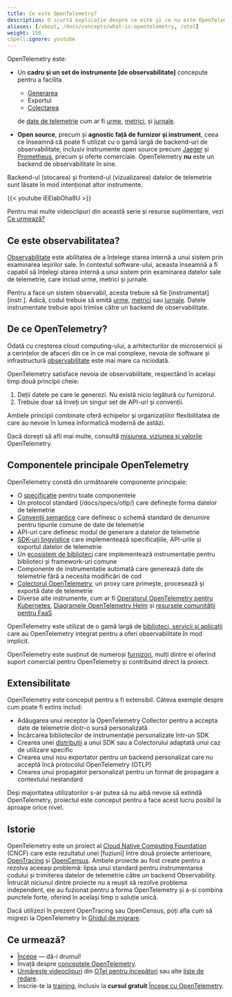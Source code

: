 ```yaml
---
title: Ce este OpenTelemetry?
description: O scurtă explicație despre ce este și ce nu este OpenTelemetry.
aliases: [/about, /docs/concepts/what-is-opentelemetry, /otel]
weight: 150
cSpell:ignore: youtube
---
```


OpenTelemetry este:

- Un **cadru și un set de instrumente [de observabilitate]** concepute pentru a facilita
  - [Generarea][instr]
  - Exportul
  - [Colectarea](../concepts/components/#collector)

  de [date de telemetrie][] cum ar fi [urme], [metrici], și [jurnale].

- **Open source**, precum și **agnostic față de furnizor și instrument**, ceea ce înseamnă că poate fi
  utilizat cu o gamă largă de backend-uri de observabilitate, inclusiv instrumente open source
  precum [Jaeger] și [Prometheus], ​​precum și oferte comerciale.
  OpenTelemetry **nu** este un backend de observabilitate în sine.

Backend-ul (stocarea) și frontend-ul (vizualizarea) datelor de telemetrie sunt lăsate în mod intenționat altor instrumente.

<div class="td-max-width-on-larger-screens">
{{< youtube iEEIabOha8U >}}
</div>

Pentru mai multe videoclipuri din această serie și resurse suplimentare, vezi
[Ce urmează?](#what-next)

## Ce este observabilitatea?

[Observabilitate] este abilitatea de a înțelege starea internă a unui sistem prin
examinarea ieșirilor sale. În contextul software-ului, aceasta înseamnă a fi capabil
să înțelegi starea internă a unui sistem prin examinarea datelor sale de telemetrie, care
includ urme, metrici și jurnale.

Pentru a face un sistem observabil, acesta trebuie să fie [instrumentat][instr.]. Adică, codul
trebuie să emită [urme], [metrici] sau [jurnale]. Datele instrumentate trebuie apoi
trimise către un backend de observabilitate.

## De ce OpenTelemetry?

Odată cu creșterea cloud computing-ului, a arhitecturilor de microservicii și a cerințelor de afaceri
din ce în ce mai complexe, nevoia de software și infrastructură [observabilitate] este mai mare ca niciodată.

OpenTelemetry satisface nevoia de observabilitate, respectând în același timp două principii cheie:

1. Deții datele pe care le generezi. Nu există nicio legătură cu furnizorul.
2. Trebuie doar să înveți un singur set de API-uri și convenții.

Ambele principii combinate oferă echipelor și organizațiilor flexibilitatea de care au nevoie în
lumea informatică modernă de astăzi.

Dacă dorești să afli mai multe, consultă [misiunea, viziunea și valorile](/community/mission/) OpenTelemetry.

## Componentele principale OpenTelemetry

OpenTelemetry constă din următoarele componente principale:

- O [specificație](/docs/specs/otel) pentru toate componentele
- Un protocol standard (/docs/specs/otlp/) care definește forma datelor de telemetrie
- [Convenții semantice](/docs/specs/semconv/) care definesc o schemă standard de denumire
  pentru tipurile comune de date de telemetrie
- API-uri care definesc modul de generare a datelor de telemetrie
- [SDK-uri lingvistice](../languages) care implementează specificațiile, API-urile și exportul datelor de telemetrie
- Un [ecosistem de biblioteci](/ecosistem/registry) care implementează instrumentație pentru
  biblioteci și framework-uri comune
- Componente de instrumentație automată care generează date de telemetrie fără a necesita modificări de cod
- [Colectorul OpenTelemetry](../collector), un proxy care primește, procesează și exportă date de telemetrie
- Diverse alte instrumente, cum ar fi
  [Operatorul OpenTelemetry pentru Kubernetes](../platforms/kubernetes/operator/),
  [Diagramele OpenTelemetry Helm](../platforms/kubernetes/helm/) și
  [resursele comunității pentru FaaS](../platforms/faas/)

OpenTelemetry este utilizat de o gamă largă de
[biblioteci, servicii și aplicații](/ecosystem/integrations/) care au OpenTelemetry integrat
pentru a oferi observabilitate în mod implicit.

OpenTelemetry este susținut de numeroși [furnizori](/ecosystem/vendors/), mulți dintre ei
oferind suport comercial pentru OpenTelemetry și contribuind direct la proiect.

## Extensibilitate

OpenTelemetry este conceput pentru a fi extensibil. Câteva exemple despre cum poate fi extins includ:

- Adăugarea unui receptor la OpenTelemetry Collector pentru a accepta date de telemetrie
  dintr-o sursă personalizată
- Încărcarea bibliotecilor de instrumentație personalizate într-un SDK
- Crearea unei [distribuții](../concepts/distributions/) a unui SDK sau a
  Colectorului adaptată unui caz de utilizare specific
- Crearea unui nou exportator pentru un backend personalizat care nu acceptă încă protocolul OpenTelemetry (OTLP)
- Crearea unui propagator personalizat pentru un format de propagare a contextului nestandard

Deși majoritatea utilizatorilor s-ar putea să nu aibă nevoie să extindă OpenTelemetry, proiectul este conceput pentru a face acest lucru posibil la aproape orice nivel.

## Istorie

OpenTelemetry este un proiect al [Cloud Native Computing Foundation][] (CNCF) care este
rezultatul unei [fuziuni] între două proiecte anterioare,
[OpenTracing](https://opentracing.io) și [OpenCensus](https://opencensus.io).
Ambele proiecte au fost create pentru a rezolva aceeași problemă: lipsa unui
standard pentru instrumentarea codului și trimiterea datelor de telemetrie către un backend Observability.
Întrucât niciunul dintre proiecte nu a reușit să rezolve problema independent,
ele au fuzionat pentru a forma OpenTelemetry și a-și combina punctele forte,
oferind în același timp o soluție unică.

Dacă utilizezi în prezent OpenTracing sau OpenCensus, poți afla cum să migrezi la OpenTelemetry în [Ghidul de migrare](../migration/).

[fuziune]:
  https://www.cncf.io/blog/2019/05/21/a-brief-history-of-opentelemetry-so-far/

## Ce urmează?

- [Începe](../getting-started/) &mdash; dă-i drumul!
- Învață despre [conceptele OpenTelemetry](../concepts/).
- [Urmărește videoclipuri][] din [OTel pentru începători][] sau alte [liste de redare].
- Înscrie-te la [training](/training), inclusiv la **cursul gratuit**
  [Începe cu OpenTelemetry](/training/#courses).

[Cloud Native Computing Foundation]: https://www.cncf.io
[instr]: ../concepts/instrumentation
[Jaeger]: https://www.jaegertracing.io/
[jurnale]: ../concepts/signals/logs/
[metrici]: ../concepts/signals/metrics/
[observabilitate]: ../concepts/observability-primer/#what-is-observability
[OTel pentru începători]:
  https://www.youtube.com/playlist?list=PLVYDBkQ1TdyyWjeWJSjXYUaJFVhplRtvN
[liste de redare]: https://www.youtube.com/@otel-official/playlists
[Prometheus]: https://prometheus.io/
[date de telemetrie]: ../concepts/signals/
[urme]: ../concepts/signals/traces/
[Urmărește videoclipuri]: https://www.youtube.com/@otel-official
